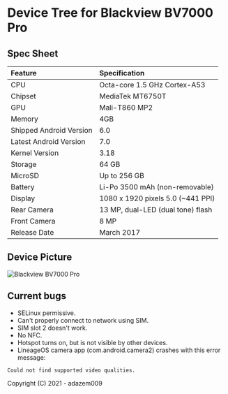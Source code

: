 # Device Tree for Blackview BV7000 Pro

## Spec Sheet

| Feature                 | Specification                                      |
| :---------------------- | :------------------------------------------------- |
| CPU                     | Octa-core 1.5 GHz Cortex-A53                       |
| Chipset                 | MediaTek MT6750T                                   |
| GPU                     | Mali-T860 MP2                                      |
| Memory                  | 4GB                                                |
| Shipped Android Version | 6.0                                                |
| Latest Android Version  | 7.0                                                |
| Kernel Version          | 3.18                                               |
| Storage                 | 64 GB                                              |
| MicroSD                 | Up to 256 GB                                       |
| Battery                 | Li-Po 3500 mAh (non-removable)                     |
| Display                 | 1080 x 1920 pixels 5.0 (~441 PPI)                  |
| Rear Camera             | 13 MP, dual-LED (dual tone) flash                  |
| Front Camera            | 8 MP                                               |
| Release Date            | March 2017                                         |

## Device Picture

![Blackview BV7000 Pro](https://www.giztop.com/media/catalog/product/cache/1d54c77235ad9c5000509537c351eadb/b/l/blackview_bv7000_pro-w_1.jpg "Blackview BV7000 Pro")

## Current bugs

- SELinux permissive.
- Can't properly connect to network using SIM.
- SIM slot 2 doesn't work.
- No NFC.
- Hotspot turns on, but is not visible by other devices.
- LineageOS camera app (com.android.camera2) crashes with this error message:

```
Could not find supported video qualities.
```

Copyright (C) 2021 - adazem009
